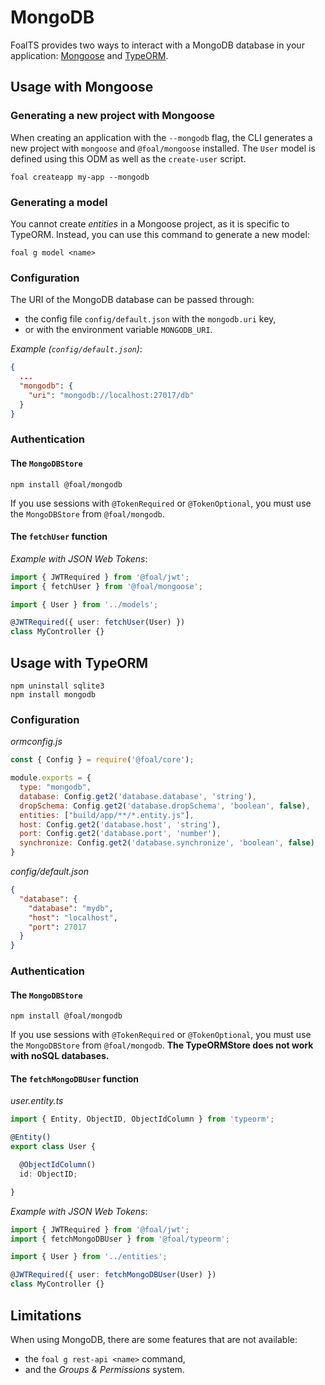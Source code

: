 # MongoDB

FoalTS provides two ways to interact with a MongoDB database in your application: [Mongoose](https://mongoosejs.com/) and [TypeORM](https://typeorm.io/#/).

## Usage with Mongoose

### Generating a new project with Mongoose

When creating an application with the `--mongodb` flag, the CLI generates a new project with `mongoose` and `@foal/mongoose` installed. The `User` model is defined using this ODM as well as the `create-user` script.

```
foal createapp my-app --mongodb
```

### Generating a model

You cannot create *entities* in a Mongoose project, as it is specific to TypeORM. Instead, you can use this command to generate a new model:

```
foal g model <name>
```

### Configuration

The URI of the MongoDB database can be passed through:
- the config file `config/default.json` with the `mongodb.uri` key,
- or with the environment variable `MONGODB_URI`.

*Example (`config/default.json`)*:
```json
{
  ...
  "mongodb": {
    "uri": "mongodb://localhost:27017/db"
  }
}
```

### Authentication

#### The `MongoDBStore`

```
npm install @foal/mongodb
```

If you use sessions with `@TokenRequired` or `@TokenOptional`, you must use the `MongoDBStore` from `@foal/mongodb`.

#### The `fetchUser` function

*Example with JSON Web Tokens*:
```typescript
import { JWTRequired } from '@foal/jwt';
import { fetchUser } from '@foal/mongoose';

import { User } from '../models';

@JWTRequired({ user: fetchUser(User) })
class MyController {}
```

## Usage with TypeORM

```
npm uninstall sqlite3
npm install mongodb
```

### Configuration

*ormconfig.js*
```js
const { Config } = require('@foal/core');

module.exports = {
  type: "mongodb",
  database: Config.get2('database.database', 'string'),
  dropSchema: Config.get2('database.dropSchema', 'boolean', false),
  entities: ["build/app/**/*.entity.js"],
  host: Config.get2('database.host', 'string'),
  port: Config.get2('database.port', 'number'),
  synchronize: Config.get2('database.synchronize', 'boolean', false)
}

```


*config/default.json*
```json
{
  "database": {
    "database": "mydb",
    "host": "localhost",
    "port": 27017
  }
}
```

### Authentication

#### The `MongoDBStore`

```
npm install @foal/mongodb
```

If you use sessions with `@TokenRequired` or `@TokenOptional`, you must use the `MongoDBStore` from `@foal/mongodb`. **The TypeORMStore does not work with noSQL databases.**

#### The `fetchMongoDBUser` function

*user.entity.ts*
```typescript
import { Entity, ObjectID, ObjectIdColumn } from 'typeorm';

@Entity()
export class User {

  @ObjectIdColumn()
  id: ObjectID;

}
```

*Example with JSON Web Tokens*:
```typescript
import { JWTRequired } from '@foal/jwt';
import { fetchMongoDBUser } from '@foal/typeorm';

import { User } from '../entities';

@JWTRequired({ user: fetchMongoDBUser(User) })
class MyController {}
```

## Limitations

When using MongoDB, there are some features that are not available:
- the `foal g rest-api <name>` command,
- and the *Groups & Permissions* system.